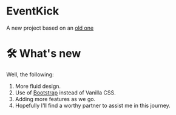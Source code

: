 # EventKick
A new project based on an [old one](github.com/gachezra/event)

# 🛠️ What's new
Well, the following:
1. More fluid design.
2. Use of [Bootstrap](getbootstrap.com) instead of Vanilla CSS.
3. Adding more features as we go. 
4. Hopefully I'll find a worthy partner to assist me in this journey.
